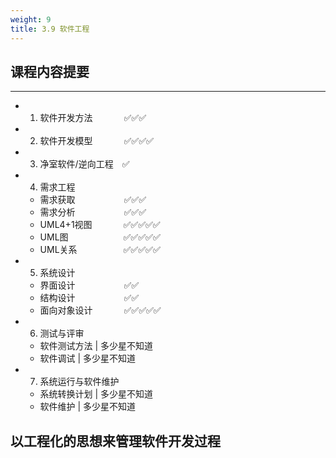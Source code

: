 ```yaml
---
weight: 9
title: 3.9 软件工程
---
```


## 课程内容提要

---

- 1. 软件开发方法&emsp; &emsp; &emsp;✅✅✅
- 2. 软件开发模型&emsp; &emsp; &emsp;✅✅✅✅
- 3. 净室软件/逆向工程&emsp;✅
- 4. 需求工程
  - 需求获取&emsp;&emsp; &emsp;&emsp; &emsp;✅✅✅
  - 需求分析&emsp;&emsp; &emsp;&emsp; &emsp;✅✅✅
  - UML4+1视图&emsp; &emsp; &emsp;✅✅✅✅✅
  - UML图&emsp;&emsp; &emsp;&emsp;&emsp;&emsp;✅✅✅✅✅
  - UML关系&emsp;&emsp;&emsp; &emsp;&emsp;✅✅✅✅✅
- 5. 系统设计
  - 界面设计&emsp; &emsp;&emsp; &emsp;&emsp;✅✅
  - 结构设计&emsp; &emsp;&emsp; &emsp;&emsp;✅✅
  - 面向对象设计&emsp; &emsp; &emsp;✅✅✅✅✅
- 6. 测试与评审
  - 软件测试方法 | 多少星不知道
  - 软件调试  | 多少星不知道
- 7. 系统运行与软件维护
  - 系统转换计划  | 多少星不知道
  - 软件维护  | 多少星不知道

## 以工程化的思想来管理软件开发过程